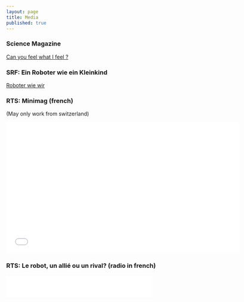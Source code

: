 ```yaml
---
layout: page
title: Media
published: true
---
```


### Science Magazine

[Can you feel what I feel ?](http://science.sciencemag.org/content/353/6306/1378.7)

### SRF: Ein Roboter wie ein Kleinkind

[Roboter wie wir](https://www.srf.ch/kultur/wissen/roboter-wie-wir/ein-roboter-wie-ein-kleinkind)

### RTS: Minimag (french)
(May only work from switzerland)

<iframe src='//tp.srgssr.ch/p/srf/embed?urn=urn:rts:video:8187598&start=' allowfullscreen width='624' height='351' frameborder='0' name='Minimag: un laboratoire lausannois tente de répliquer la dextérité humaine dans le domaine de la préhension'></iframe>


### RTS: Le robot, un allié ou un rival? (radio in french)
<iframe src='//tp.srgssr.ch/p/srf/embed?urn=urn:rts:audio:7767199&start=' allowfullscreen width='392' height='58' frameborder='0' name='Le robot, un allié ou un rival? (3/5)'></iframe>


<!-- `Page in progress` -->



